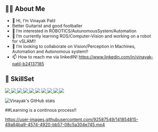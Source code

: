 ## 🙋‍♂️ About Me
- 👋 Hi, I’m Vinayak Patil
-    Better Guitarist and good footballer
- 👀 I’m interested in ROBOTICS/AutunomousSystem/Automation
- 🌱 I’m currently learning ROS/Computer-Vision and working on a robot for vSLAM!!
- 💞️ I’m looking to collaborate on Vision/Perception in Machines, Automation and Autonomous system!!
- 📫 How to reach me via linkedIN! https://www.linkedin.com/in/vinayak-patil-b24137185

<!---
vin3697/vin3697 is a ✨ special ✨ repository because its `README.md` (this file) appears on your GitHub profile.
You can click the Preview link to take a look at your changes.
--->


## 🚀 SkillSet
<p align="left"> 
   <a href="#" target="_blank"> <img src="https://img.icons8.com/external-linector-lineal-color-linector/64/000000/external-guitar-stay-home-activities-linector-lineal-color-linector.png"/> </a>
   <a href="#" target="_blank"> <img src="https://img.icons8.com/external-justicon-flat-justicon/64/000000/external-football-players-sport-avatar-justicon-flat-justicon.png"/> </a>
   <a href="#" target="_blank"> <img src="https://img.icons8.com/color/48/000000/c-plus-plus-logo.png"/> </a>
   <a href="#" target="_blank"> <img src="https://img.icons8.com/color/48/000000/python.png"/> </a>
   <a href="#" target="_blank"> <img src="https://img.icons8.com/nolan/64/matlab.png"/> </a>
   <a href="#" target="_blank"> <img src="https://img.icons8.com/external-becris-flat-becris/64/000000/external-deep-learning-data-science-becris-flat-becris.png"/></a>
   <a href="#" target="_blank"> <img src="https://img.icons8.com/nolan/64/electronics.png"/> </a>
   <a href="#" target="_blank"> <img src="https://img.icons8.com/color/48/000000/arduino.png"/> </a>
   <a href="#" target="_blank"> <img src="https://img.icons8.com/color/64/000000/raspberry-pi.png"/> </a>
   <a href="#" target="_blank"> <img src="https://img.icons8.com/external-wanicon-lineal-color-wanicon/64/000000/external-mathematics-education-wanicon-lineal-color-wanicon.png"/> </a>
   <a href="#" target="_blank">  </a>
   
   
</p>

![Vinayak's GitHub stats](https://github-readme-stats.vercel.app/api?username=vin3697&show_icons=true&theme=radical)


##Learning is a continous process!!

https://user-images.githubusercontent.com/92587549/141854815-49a84ba9-4574-4920-bb57-08c5a304e745.mp4
